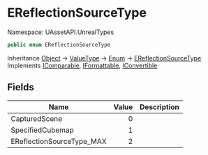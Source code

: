 # EReflectionSourceType

Namespace: UAssetAPI.UnrealTypes

```csharp
public enum EReflectionSourceType
```

Inheritance [Object](https://docs.microsoft.com/en-us/dotnet/api/system.object) → [ValueType](https://docs.microsoft.com/en-us/dotnet/api/system.valuetype) → [Enum](https://docs.microsoft.com/en-us/dotnet/api/system.enum) → [EReflectionSourceType](./uassetapi.unrealtypes.ereflectionsourcetype.md)<br>
Implements [IComparable](https://docs.microsoft.com/en-us/dotnet/api/system.icomparable), [IFormattable](https://docs.microsoft.com/en-us/dotnet/api/system.iformattable), [IConvertible](https://docs.microsoft.com/en-us/dotnet/api/system.iconvertible)

## Fields

| Name | Value | Description |
| --- | --: | --- |
| CapturedScene | 0 |  |
| SpecifiedCubemap | 1 |  |
| EReflectionSourceType_MAX | 2 |  |
